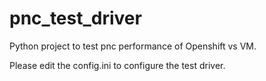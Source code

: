 # pnc_test_driver

Python project to test pnc performance of Openshift vs VM.

Please edit the config.ini to configure the test driver.

